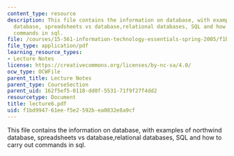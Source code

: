 ```yaml
---
content_type: resource
description: This file contains the information on database, with examples of northwind
  database, spreadsheets vs database,relational databases, SQL and how to carry out
  commands in sql.
file: /courses/15-561-information-technology-essentials-spring-2005/f1bd994761eef5e2592bea0832e8a9cf_lecture6.pdf
file_type: application/pdf
learning_resource_types:
- Lecture Notes
license: https://creativecommons.org/licenses/by-nc-sa/4.0/
ocw_type: OCWFile
parent_title: Lecture Notes
parent_type: CourseSection
parent_uid: 162f5ef5-0118-dd0f-5531-71f9f27f4dd2
resourcetype: Document
title: lecture6.pdf
uid: f1bd9947-61ee-f5e2-592b-ea0832e8a9cf
---
```

This file contains the information on database, with examples of northwind database, spreadsheets vs database,relational databases, SQL and how to carry out commands in sql.